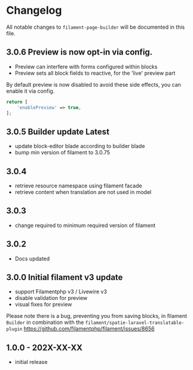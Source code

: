 # Changelog

All notable changes to `filament-page-builder` will be documented in this file.

## 3.0.6 Preview is now opt-in via config.
- Preview can interfere with forms configured within blocks
- Preview sets all block fields to reactive, for the 'live' preview part

By default preview is now disabled to avoid these side effects, you can enable it via config.
```php
return [
    'enablePreview' => true,
];
```

## 3.0.5 Builder update Latest
- update block-editor blade according to builder blade
- bump min version of filament to 3.0.75

## 3.0.4
- retrieve resource namespace using filament facade
- retrieve content when translation are not used in model

## 3.0.3
- change required to minimum required version of filament

## 3.0.2
- Docs updated

## 3.0.0 Initial filament v3 update
- support Filamentphp v3 / Livewire v3
- disable validation for preview
- visual fixes for preview

Please note there is a bug, preventing you from saving blocks, in filament `Builder` in combination with the `filament/spatie-laravel-translatable-plugin`
https://github.com/filamentphp/filament/issues/8656

## 1.0.0 - 202X-XX-XX

- initial release
